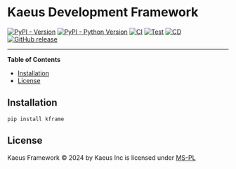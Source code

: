 # Kaeus Development Framework

[![PyPI - Version](https://img.shields.io/pypi/v/kframe.svg)](https://pypi.org/project/kframe)
[![PyPI - Python Version](https://img.shields.io/pypi/pyversions/kframe.svg)](https://pypi.org/project/kframe)
[![CI](https://github.com/kaeus-sgarcia/kframe/actions/workflows/main_ci.yml/badge.svg)](https://github.com/kaeus-sgarcia/kframe/actions/workflows/main_ci.yml)
[![Test](https://github.com/kaeus-sgarcia/kframe/actions/workflows/main_pre_release.yml/badge.svg)](https://github.com/kaeus-sgarcia/kframe/actions/workflows/main_pre_release.yml)
[![CD](https://github.com/kaeus-sgarcia/kframe/actions/workflows/main_release.yml/badge.svg)](https://github.com/kaeus-sgarcia/kframe/actions/workflows/main_release.yml)
[![GitHub release](https://img.shields.io/github/v/release/kaeus-sgarcia/kframe)](https://github.com/kaeus-sgarcia/kframe)



-----

**Table of Contents**

- [Installation](#installation)
- [License](#license)

## Installation

```console
pip install kframe
```

## License

Kaeus Framework &copy; 2024 by Kaeus Inc is licensed under [MS-PL](https://opensource.org/license/ms-pl-html) 
